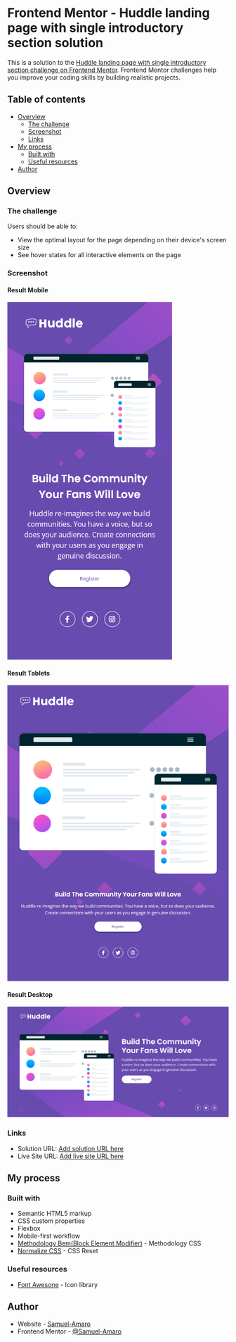 # Frontend Mentor - Huddle landing page with single introductory section solution

This is a solution to the [Huddle landing page with single introductory section challenge on Frontend Mentor](https://www.frontendmentor.io/challenges/huddle-landing-page-with-a-single-introductory-section-B_2Wvxgi0). Frontend Mentor challenges help you improve your coding skills by building realistic projects. 

## Table of contents

- [Overview](#overview)
  - [The challenge](#the-challenge)
  - [Screenshot](#screenshot)
  - [Links](#links)
- [My process](#my-process)
  - [Built with](#built-with)
  - [Useful resources](#useful-resources)
- [Author](#author)

## Overview

### The challenge

Users should be able to:

- View the optimal layout for the page depending on their device's screen size
- See hover states for all interactive elements on the page

### Screenshot

#### Result Mobile

![](./printscreens/result-mobile.png)

#### Result Tablets

![](./printscreens/result-tablets.png)

#### Result Desktop

![](./printscreens/result-desktop.png)

### Links

- Solution URL: [Add solution URL here](https://your-solution-url.com)
- Live Site URL: [Add live site URL here](https://your-live-site-url.com)

## My process

### Built with

- Semantic HTML5 markup
- CSS custom properties
- Flexbox
- Mobile-first workflow
- [Methodology Bem(Block Element Modifier)](http://getbem.com/introduction/) - Methodology CSS
- [Normalize CSS](https://necolas.github.io/normalize.css/) - CSS Reset

### Useful resources

- [Font Awesone](https://fontawesome.com/) - Icon library

## Author

- Website - [Samuel-Amaro](https://www.linkedin.com/in/samuel-amaro/)
- Frontend Mentor - [@Samuel-Amaro](https://www.frontendmentor.io/profile/Samuel-Amaro)

